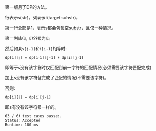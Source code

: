 第一版用了DP的方法。

行表示s(str)，列表示t(target substr)。

第一行全部是1，表示s都会包含空substr，且仅一种情况。

第一列除(0, 0)外都为0。

然后如果`s[j-1]`和`t[i-1]`相等时:

    dp[i][j] = dp[i-1][j-1] + dp[i][j-1]

即等于s没有该字符时仅匹配到前一字符的匹配情况(必须需要该字符匹配完成)

加上s没有该字符但完成了匹配的情况(不需要该字符)。

否则:

    dp[i][j] = dp[i][j-1]

即s有没有该字符都一样的。

```
63 / 63 test cases passed.
Status: Accepted
Runtime: 180 ms
```

